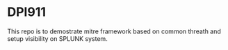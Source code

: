 # DPI911

This repo is to demostrate mitre framework based on common threath and setup visibility on SPLUNK system.
